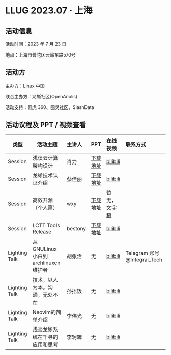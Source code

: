 # LLUG 2023.07 · 上海

## 活动信息

活动时间：2023 年 7 月 23 日

地点：上海市普陀区云岭东路570号



## 活动方

主办方：Linux 中国

联合主办方：龙蜥社区(OpenAnolis)

活动支持：奇虎 360、图灵社区、SlashData



## 活动议程及 PPT / 视频查看


| 类型          | 活动主题                              | 主讲人  | PPT | 在线视频 | 联系方式                       |
|---------------|---------------------------------------|:--------|:----|:---------|:-------------------------------|
| Session       | 浅谈云计算架构设计                    | 肖力    |[下载地址](https://github.com/Linux-CN/LLUG-Shares/blob/main/Shanghai/2023.07-Qihoo/7.23%20%E8%82%96%E5%8A%9B%20%E6%B5%85%E8%B0%88%E4%BA%91%E8%AE%A1%E7%AE%97%E6%9E%B6%E6%9E%84%E8%AE%BE%E8%AE%A1%20v6%EF%BC%88%E8%84%B1%E6%95%8F%E7%89%88%EF%BC%89%20.pdf)|[bilibili](https://www.bilibili.com/video/BV1RM4y1p7qe/)|                                |
| Session       | 龙蜥技术认证介绍                      | 蔡佳丽  |[下载地址](https://github.com/Linux-CN/LLUG-Shares/blob/main/Shanghai/2023.07-Qihoo/7.23%20%E8%94%A1%E4%BD%B3%E4%B8%BD%20%E9%BE%99%E8%9C%A5%E6%8A%80%E6%9C%AF%E8%AE%A4%E8%AF%81%E4%BB%8B%E7%BB%8D.pdf)|[bilibili](https://www.bilibili.com/video/BV1zX4y1E78U/)|                                |
| Session       | 高效开源（个人篇）                      | wxy     |[下载地址](https://github.com/Linux-CN/LLUG-Shares/blob/main/Shanghai/2023.07-Qihoo/7.23%20wxy%20%E9%AB%98%E6%95%88%E5%BC%80%E6%BA%90%EF%BC%88%E4%B8%AA%E4%BA%BA%E7%AF%87%EF%BC%89.pdf)|暂无，[文字稿](https://linux.cn/article-16026-1.html)|                                |
| Session       | LCTT Tools Release                    | bestony |[下载地址](https://github.com/Linux-CN/LLUG-Shares/blob/main/Shanghai/2023.07-Qihoo/7.23%20%E7%99%BD%E5%AE%A6%E6%88%90%20LCTT.%20Tools%20Release.pdf)|[bilibili](https://www.bilibili.com/video/BV17c411F7jD/)|                                |
| Lighting Talk | 从 GNULinux 小白到 archlinuxcn 维护者 | 胡张治  |无|[bilibili](https://www.bilibili.com/video/BV1cm4y1j7eW/)|  Telegram 账号 @Integral_Tech |
| Lighting Talk | 技术，以人为本。沟通，无处不在           |孙捂饭|无|[bilibili](https://www.bilibili.com/video/BV15k4y1V7Dd/)|                                |
| Lighting Talk | Neovim的简单介绍                      |李伟光|无|[bilibili](https://www.bilibili.com/video/BV1xV4y1q71u/)|                                |
| Lighting Talk | 浅谈龙蜥系统在千寻的应用和思考        |李轲韡|无|[bilibili](https://www.bilibili.com/video/BV1pu4y127x2/)|                                |

